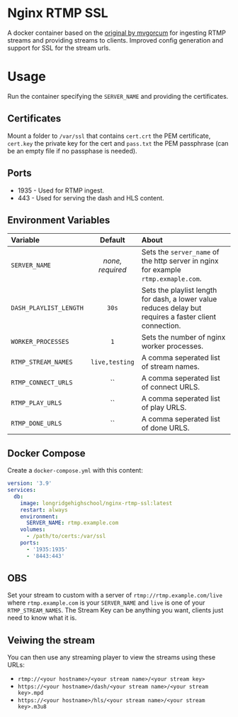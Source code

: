# Nginx RTMP SSL

A docker container based on the [original by mvgorcum](https://github.com/mvgorcum/docker-nginx-ts) for ingesting RTMP streams and providing streams to clients. Improved config generation and support for SSL for the stream urls.

# Usage

Run the container specifying the `SERVER_NAME` and providing the certificates.

## Certificates

Mount a folder to `/var/ssl` that contains `cert.crt` the PEM certificate, `cert.key` the private key for the cert and `pass.txt` the PEM passphrase (can be an empty file if no passphase is needed).

## Ports

 - 1935 - Used for RTMP ingest.
 - 443 - Used for serving the dash and HLS content.

## Environment Variables

|Variable|Default|About|
|:-------|:-----:|:-------|
|`SERVER_NAME`|_none, required_|Sets the `server_name` of the http server in nginx for example `rtmp.exmaple.com`.|
|`DASH_PLAYLIST_LENGTH`|`30s`|Sets the playlist length for dash, a lower value reduces delay but requires a faster client connection.|
|`WORKER_PROCESSES`|`1`|Sets the number of nginx worker processes.|
|`RTMP_STREAM_NAMES`|`live,testing`|A comma seperated list of stream names.|
|`RTMP_CONNECT_URLS`|``|A comma seperated list of connect URLS.|
|`RTMP_PLAY_URLS`|``|A comma seperated list of play URLS.|
|`RTMP_DONE_URLS`|``|A comma seperated list of done URLS.|


## Docker Compose

Create a `docker-compose.yml` with this content:

```yml
version: '3.9'
services:
  db:
    image: longridgehighschool/nginx-rtmp-ssl:latest
    restart: always
    environment:
      SERVER_NAME: rtmp.example.com
    volumes:
      - /path/to/certs:/var/ssl
    ports:
      - '1935:1935'
      - '8443:443'
```

## OBS

Set your stream to custom with a server of `rtmp://rtmp.example.com/live` where `rtmp.example.com` is your `SERVER_NAME` and `live` is one of your `RTMP_STREAM_NAMES`. The Stream Key can be anything you want, clients just need to know what it is.

## Veiwing the stream

You can then use any streaming player to view the streams using these URLs:

 - `rtmp://<your hostname>/<your stream name>/<your stream key>`
 - `https://<your hostname>/dash/<your stream name>/<your stream key>.mpd`
 - `https://<your hostname>/hls/<your stream name>/<your stream key>.m3u8`